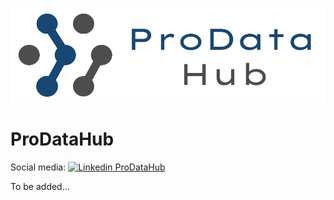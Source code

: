 ![plot](./images/github_banner.png)
# ProDataHub
Social media: [![Linkedin](https://i.stack.imgur.com/gVE0j.png) ProDataHub](https://www.linkedin.com/company/prodatahub/)

To be added...
